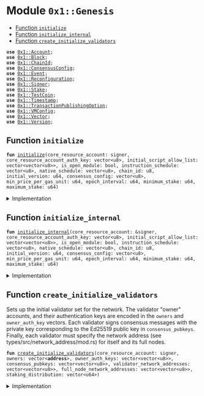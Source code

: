 
<a name="0x1_Genesis"></a>

# Module `0x1::Genesis`



-  [Function `initialize`](#0x1_Genesis_initialize)
-  [Function `initialize_internal`](#0x1_Genesis_initialize_internal)
-  [Function `create_initialize_validators`](#0x1_Genesis_create_initialize_validators)


<pre><code><b>use</b> <a href="Account.md#0x1_Account">0x1::Account</a>;
<b>use</b> <a href="Block.md#0x1_Block">0x1::Block</a>;
<b>use</b> <a href="ChainId.md#0x1_ChainId">0x1::ChainId</a>;
<b>use</b> <a href="ConsensusConfig.md#0x1_ConsensusConfig">0x1::ConsensusConfig</a>;
<b>use</b> <a href="../MoveStdlib/Event.md#0x1_Event">0x1::Event</a>;
<b>use</b> <a href="Reconfiguration.md#0x1_Reconfiguration">0x1::Reconfiguration</a>;
<b>use</b> <a href="../MoveStdlib/Signer.md#0x1_Signer">0x1::Signer</a>;
<b>use</b> <a href="Stake.md#0x1_Stake">0x1::Stake</a>;
<b>use</b> <a href="TestCoin.md#0x1_TestCoin">0x1::TestCoin</a>;
<b>use</b> <a href="Timestamp.md#0x1_Timestamp">0x1::Timestamp</a>;
<b>use</b> <a href="TransactionPublishingOption.md#0x1_TransactionPublishingOption">0x1::TransactionPublishingOption</a>;
<b>use</b> <a href="VMConfig.md#0x1_VMConfig">0x1::VMConfig</a>;
<b>use</b> <a href="../MoveStdlib/Vector.md#0x1_Vector">0x1::Vector</a>;
<b>use</b> <a href="Version.md#0x1_Version">0x1::Version</a>;
</code></pre>



<a name="0x1_Genesis_initialize"></a>

## Function `initialize`



<pre><code><b>fun</b> <a href="Genesis.md#0x1_Genesis_initialize">initialize</a>(core_resource_account: signer, core_resource_account_auth_key: vector&lt;u8&gt;, initial_script_allow_list: vector&lt;vector&lt;u8&gt;&gt;, is_open_module: bool, instruction_schedule: vector&lt;u8&gt;, native_schedule: vector&lt;u8&gt;, chain_id: u8, initial_version: u64, consensus_config: vector&lt;u8&gt;, min_price_per_gas_unit: u64, epoch_interval: u64, minimum_stake: u64, maximum_stake: u64)
</code></pre>



<details>
<summary>Implementation</summary>


<pre><code><b>fun</b> <a href="Genesis.md#0x1_Genesis_initialize">initialize</a>(
    core_resource_account: signer,
    core_resource_account_auth_key: vector&lt;u8&gt;,
    initial_script_allow_list: vector&lt;vector&lt;u8&gt;&gt;,
    is_open_module: bool,
    instruction_schedule: vector&lt;u8&gt;,
    native_schedule: vector&lt;u8&gt;,
    chain_id: u8,
    initial_version: u64,
    consensus_config: vector&lt;u8&gt;,
    min_price_per_gas_unit: u64,
    epoch_interval: u64,
    minimum_stake: u64,
    maximum_stake: u64,
) {
    <a href="Genesis.md#0x1_Genesis_initialize_internal">initialize_internal</a>(
        &core_resource_account,
        core_resource_account_auth_key,
        initial_script_allow_list,
        is_open_module,
        instruction_schedule,
        native_schedule,
        chain_id,
        initial_version,
        consensus_config,
        min_price_per_gas_unit,
        epoch_interval,
        minimum_stake,
        maximum_stake,
    )
}
</code></pre>



</details>

<a name="0x1_Genesis_initialize_internal"></a>

## Function `initialize_internal`



<pre><code><b>fun</b> <a href="Genesis.md#0x1_Genesis_initialize_internal">initialize_internal</a>(core_resource_account: &signer, core_resource_account_auth_key: vector&lt;u8&gt;, initial_script_allow_list: vector&lt;vector&lt;u8&gt;&gt;, is_open_module: bool, instruction_schedule: vector&lt;u8&gt;, native_schedule: vector&lt;u8&gt;, chain_id: u8, initial_version: u64, consensus_config: vector&lt;u8&gt;, min_price_per_gas_unit: u64, epoch_interval: u64, minimum_stake: u64, maximum_stake: u64)
</code></pre>



<details>
<summary>Implementation</summary>


<pre><code><b>fun</b> <a href="Genesis.md#0x1_Genesis_initialize_internal">initialize_internal</a>(
    core_resource_account: &signer,
    core_resource_account_auth_key: vector&lt;u8&gt;,
    initial_script_allow_list: vector&lt;vector&lt;u8&gt;&gt;,
    is_open_module: bool,
    instruction_schedule: vector&lt;u8&gt;,
    native_schedule: vector&lt;u8&gt;,
    chain_id: u8,
    initial_version: u64,
    consensus_config: vector&lt;u8&gt;,
    min_price_per_gas_unit: u64,
    epoch_interval: u64,
    minimum_stake: u64,
    maximum_stake: u64,
) {
    // initialize the core resource account
    <a href="Account.md#0x1_Account_initialize">Account::initialize</a>(
        core_resource_account,
        @AptosFramework,
        b"<a href="Account.md#0x1_Account">Account</a>",
        b"script_prologue",
        b"module_prologue",
        b"writeset_prologue",
        b"script_prologue",
        b"epilogue",
        b"writeset_epilogue",
        <b>false</b>,
    );
    <a href="Account.md#0x1_Account_create_account_internal">Account::create_account_internal</a>(<a href="../MoveStdlib/Signer.md#0x1_Signer_address_of">Signer::address_of</a>(core_resource_account));
    <a href="Account.md#0x1_Account_rotate_authentication_key_internal">Account::rotate_authentication_key_internal</a>(core_resource_account, <b>copy</b> core_resource_account_auth_key);
    // initialize the core framework account
    <b>let</b> core_framework_account = <a href="Account.md#0x1_Account_create_core_framework_account">Account::create_core_framework_account</a>();
    <a href="Account.md#0x1_Account_rotate_authentication_key_internal">Account::rotate_authentication_key_internal</a>(&core_framework_account, core_resource_account_auth_key);

    // Consensus config setup
    <a href="ConsensusConfig.md#0x1_ConsensusConfig_initialize">ConsensusConfig::initialize</a>(core_resource_account);
    <a href="Version.md#0x1_Version_initialize">Version::initialize</a>(core_resource_account, initial_version);
    <a href="Stake.md#0x1_Stake_initialize_validator_set">Stake::initialize_validator_set</a>(core_resource_account, minimum_stake, maximum_stake);

    <a href="VMConfig.md#0x1_VMConfig_initialize">VMConfig::initialize</a>(
        core_resource_account,
        instruction_schedule,
        native_schedule,
        min_price_per_gas_unit,
    );

    <a href="ConsensusConfig.md#0x1_ConsensusConfig_set">ConsensusConfig::set</a>(core_resource_account, consensus_config);

    <a href="TransactionPublishingOption.md#0x1_TransactionPublishingOption_initialize">TransactionPublishingOption::initialize</a>(core_resource_account, initial_script_allow_list, is_open_module);

    <a href="TestCoin.md#0x1_TestCoin_initialize">TestCoin::initialize</a>(core_resource_account, 1000000);
    <a href="TestCoin.md#0x1_TestCoin_mint_internal">TestCoin::mint_internal</a>(core_resource_account, <a href="../MoveStdlib/Signer.md#0x1_Signer_address_of">Signer::address_of</a>(core_resource_account), 18446744073709551615);

    // Pad the event counter for the Root account <b>to</b> match DPN. This
    // _MUST_ match the new epoch event counter otherwise all manner of
    // things start <b>to</b> <b>break</b>.
    <a href="../MoveStdlib/docs/Event.md#0x1_Event_destroy_handle">Event::destroy_handle</a>(<a href="../../../../../../../aptos-framework/releases/artifacts/current/build/MoveStdlib/Event.md#0x1_Event_new_event_handle">Event::new_event_handle</a>&lt;u64&gt;(core_resource_account));
    <a href="../MoveStdlib/docs/Event.md#0x1_Event_destroy_handle">Event::destroy_handle</a>(<a href="../../../../../../../aptos-framework/releases/artifacts/current/build/MoveStdlib/Event.md#0x1_Event_new_event_handle">Event::new_event_handle</a>&lt;u64&gt;(core_resource_account));

    // this needs <b>to</b> be called at the very end
    <a href="ChainId.md#0x1_ChainId_initialize">ChainId::initialize</a>(core_resource_account, chain_id);
    <a href="Reconfiguration.md#0x1_Reconfiguration_initialize">Reconfiguration::initialize</a>(core_resource_account);
    <a href="Block.md#0x1_Block_initialize_block_metadata">Block::initialize_block_metadata</a>(core_resource_account, epoch_interval);
    <a href="Timestamp.md#0x1_Timestamp_set_time_has_started">Timestamp::set_time_has_started</a>(core_resource_account);
}
</code></pre>



</details>

<a name="0x1_Genesis_create_initialize_validators"></a>

## Function `create_initialize_validators`

Sets up the initial validator set for the network.
The validator "owner" accounts, and their authentication
keys are encoded in the <code>owners</code> and <code>owner_auth_key</code> vectors.
Each validator signs consensus messages with the private key corresponding to the Ed25519
public key in <code>consensus_pubkeys</code>.
Finally, each validator must specify the network address
(see types/src/network_address/mod.rs) for itself and its full nodes.


<pre><code><b>fun</b> <a href="Genesis.md#0x1_Genesis_create_initialize_validators">create_initialize_validators</a>(core_resource_account: signer, owners: vector&lt;<b>address</b>&gt;, owner_auth_keys: vector&lt;vector&lt;u8&gt;&gt;, consensus_pubkeys: vector&lt;vector&lt;u8&gt;&gt;, validator_network_addresses: vector&lt;vector&lt;u8&gt;&gt;, full_node_network_addresses: vector&lt;vector&lt;u8&gt;&gt;, staking_distribution: vector&lt;u64&gt;)
</code></pre>



<details>
<summary>Implementation</summary>


<pre><code><b>fun</b> <a href="Genesis.md#0x1_Genesis_create_initialize_validators">create_initialize_validators</a>(
    core_resource_account: signer,
    owners: vector&lt;<b>address</b>&gt;,
    owner_auth_keys: vector&lt;vector&lt;u8&gt;&gt;,
    consensus_pubkeys: vector&lt;vector&lt;u8&gt;&gt;,
    validator_network_addresses: vector&lt;vector&lt;u8&gt;&gt;,
    full_node_network_addresses: vector&lt;vector&lt;u8&gt;&gt;,
    staking_distribution: vector&lt;u64&gt;,
) {
    <b>let</b> num_owners = <a href="../MoveStdlib/Vector.md#0x1_Vector_length">Vector::length</a>(&owners);
    <b>let</b> num_owner_keys = <a href="../MoveStdlib/Vector.md#0x1_Vector_length">Vector::length</a>(&owner_auth_keys);
    <b>assert</b>!(num_owners == num_owner_keys, 0);
    <b>let</b> num_validator_network_addresses = <a href="../MoveStdlib/Vector.md#0x1_Vector_length">Vector::length</a>(&validator_network_addresses);
    <b>assert</b>!(num_owner_keys == num_validator_network_addresses, 0);
    <b>let</b> num_full_node_network_addresses = <a href="../MoveStdlib/Vector.md#0x1_Vector_length">Vector::length</a>(&full_node_network_addresses);
    <b>assert</b>!(num_validator_network_addresses == num_full_node_network_addresses, 0);
    <b>let</b> num_staking = <a href="../MoveStdlib/Vector.md#0x1_Vector_length">Vector::length</a>(&staking_distribution);
    <b>assert</b>!(num_full_node_network_addresses == num_staking, 0);

    <b>let</b> i = 0;
    <b>while</b> (i &lt; num_owners) {
        <b>let</b> owner = <a href="../MoveStdlib/Vector.md#0x1_Vector_borrow">Vector::borrow</a>(&owners, i);
        // create each validator account and rotate its auth key <b>to</b> the correct value
        <b>let</b> (owner_account, _) = <a href="Account.md#0x1_Account_create_account_internal">Account::create_account_internal</a>(*owner);

        <b>let</b> owner_auth_key = *<a href="../MoveStdlib/Vector.md#0x1_Vector_borrow">Vector::borrow</a>(&owner_auth_keys, i);
        <a href="Account.md#0x1_Account_rotate_authentication_key_internal">Account::rotate_authentication_key_internal</a>(&owner_account, owner_auth_key);

        // <b>use</b> the operator account set up the validator config
        <b>let</b> validator_network_address = *<a href="../MoveStdlib/Vector.md#0x1_Vector_borrow">Vector::borrow</a>(&validator_network_addresses, i);
        <b>let</b> full_node_network_address = *<a href="../MoveStdlib/Vector.md#0x1_Vector_borrow">Vector::borrow</a>(&full_node_network_addresses, i);
        <b>let</b> consensus_pubkey = *<a href="../MoveStdlib/Vector.md#0x1_Vector_borrow">Vector::borrow</a>(&consensus_pubkeys, i);
        <a href="Stake.md#0x1_Stake_register_validator_candidate">Stake::register_validator_candidate</a>(
            &owner_account,
            consensus_pubkey,
            validator_network_address,
            full_node_network_address
        );
        <b>let</b> amount = *<a href="../MoveStdlib/Vector.md#0x1_Vector_borrow">Vector::borrow</a>(&staking_distribution, i);
        <a href="Stake.md#0x1_Stake_delegate_stake">Stake::delegate_stake</a>(&core_resource_account, *owner, amount, 100000);
        <a href="Stake.md#0x1_Stake_join_validator_set">Stake::join_validator_set</a>(&owner_account);

        i = i + 1;
    };
    <a href="Stake.md#0x1_Stake_on_new_epoch">Stake::on_new_epoch</a>();
}
</code></pre>



</details>
